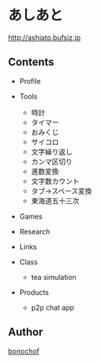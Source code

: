 # あしあと
http://ashiato.bufsiz.jp

## Contents
* Profile
* Tools
  * 時計
  * タイマー
  * おみくじ
  * サイコロ
  * 文字繰り返し
  * カンマ区切り
  * 進数変換
  * 文字数カウント
  * タブ→スペース変換
  * 東海道五十三次
* Games
* Research
* Links

* Class
  * tea simulation
* Products
  * p2p chat app

## Author
[bonochof](https://github.com/bonochof)
